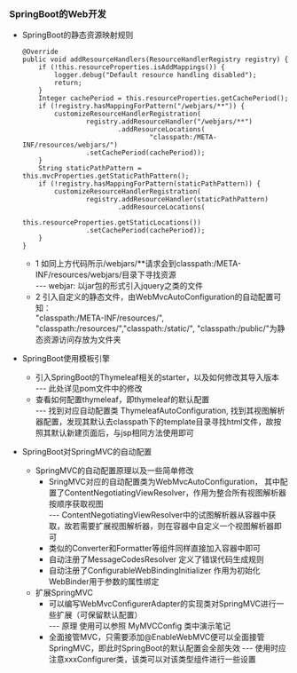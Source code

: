### SpringBoot的Web开发

+ SpringBoot的静态资源映射规则  
    
    ```
    @Override
    public void addResourceHandlers(ResourceHandlerRegistry registry) {
        if (!this.resourceProperties.isAddMappings()) {
            logger.debug("Default resource handling disabled");
            return;
        }
        Integer cachePeriod = this.resourceProperties.getCachePeriod();
        if (!registry.hasMappingForPattern("/webjars/**")) {
            customizeResourceHandlerRegistration(
                    registry.addResourceHandler("/webjars/**")
                            .addResourceLocations(
                                    "classpath:/META-INF/resources/webjars/")
                    .setCachePeriod(cachePeriod));
        }
        String staticPathPattern = this.mvcProperties.getStaticPathPattern();
        if (!registry.hasMappingForPattern(staticPathPattern)) {
            customizeResourceHandlerRegistration(
                    registry.addResourceHandler(staticPathPattern)
                            .addResourceLocations(
                                    this.resourceProperties.getStaticLocations())
                    .setCachePeriod(cachePeriod));
        }
    }
  
    ``` 
    + 1 如同上方代码所示/webjars/**请求会到classpath:/META-INF/resources/webjars/目录下寻找资源  
    --- webjar: 以jar包的形式引入jquery之类的文件
    + 2 引入自定义的静态文件，由WebMvcAutoConfiguration的自动配置可知：  
    "classpath:/META-INF/resources/", "classpath:/resources/","classpath:/static/", "classpath:/public/"为静态资源访问存放为文件夹
    
+ SpringBoot使用模板引擎
    + 引入SpringBoot的Thymeleaf相关的starter，以及如何修改其导入版本  
    --- 此处详见pom文件中的修改
    + 查看如何配置thymeleaf，即thymeleaf的默认配置  
    --- 找到对应自动配置类 ThymeleafAutoConfiguration, 找到其视图解析器配置，发现其默认去classpath下的template目录寻找html文件，故按照其默认新建页面后，与jsp相同方法使用即可

+ SpringBoot对SpringMVC的自动配置 
    + SpringMVC的自动配置原理以及一些简单修改
        + SringMVC对应的自动配置类为WebMvcAutoConfiguration， 其中配置了ContentNegotiatingViewResolver，作用为整合所有视图解析器按顺序获取视图  
        --- ContentNegotiatingViewResolver中的试图解析器从容器中获取，故若需要扩展视图解析器，则在容器中自定义一个视图解析器即可
        + 类似的Converter和Formatter等组件同样直接加入容器中即可
        + 自动注册了MessageCodesResolver 定义了错误代码生成规则
        + 自动注册了ConfigurableWebBindingInitializer 作用为初始化WebBinder用于参数的属性绑定
    + 扩展SpringMVC
        + 可以编写WebMvcConfigurerAdapter的实现类对SpringMVC进行一些扩展（可保留默认配置）  
        --- 原理 使用可以参照 MyMVCConfig 类中演示笔记
        + 全面接管MVC，只需要添加@EnableWebMVC便可以全面接管SpringMVC，即此时SpringBoot的默认配置会全部失效
        --- 使用时应注意xxxConfigurer类，该类可以对该类型组件进行一些设置
        
    